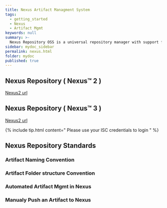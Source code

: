 ```yaml
---
title: Nexus Artifact Managment System
tags:
  - getting_started
  - Nexus
  - Artifact Mgmt
keywords: null
summary: >-
  Nexus Repository OSS is a universal repository manager with support for all major package formats and types. And, oh yeah, it's completely FREE
sidebar: mydoc_sidebar
permalink: nexus.html
folder: mydoc
published: true
---
```


##  Nexus Repository ( Nexus™ 2 )

[Nexus2 url ](https://repo.corelogic.net/nexus/index.html#welcome)

##  Nexus Repository ( Nexus™ 3 )

[Nexus2 url ](https://repo2.corelogic.net/)

 {% include tip.html content=" Please use your ISC credentials to login " %}

##  Nexus Repository Standards 

### Artifact Naming Convention

### Artifact Folder structure Convention 

### Automated Artifact Mgmt in Nexus 

### Manualy Push an Artifact to Nexus 

